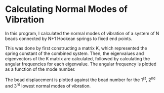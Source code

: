 # Calculating Normal Modes of Vibration

In this program, I calculated the normal modes of vibration of a system of N beads connected by N+1 Hookean springs to fixed end points.

This was done by first constructing a matrix K, which represented the spring constant of the combined system. Then, the eigenvalues and eigenvectors of the K matrix are calculated, followed by calculating the angular frequencies for each eigenvalue. The angular frequency is plotted as a function of the mode number.

The bead displacement is plotted against the bead number for the 1<sup>st</sup>, 2<sup>nd</sup> and 3<sup>rd</sup> lowest normal modes of vibration.
